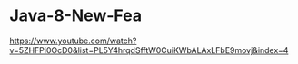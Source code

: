 # Java-8-New-Fea

https://www.youtube.com/watch?v=5ZHFPi0OcD0&list=PL5Y4hrqdSfftW0CuiKWbALAxLFbE9movj&index=4


